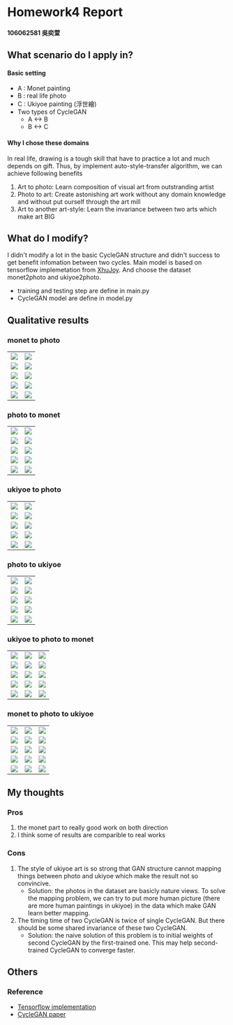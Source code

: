 # Homework4 Report 
#### 106062581 吳奕萱

## What scenario do I apply in?

#### Basic setting
- A : Monet painting
- B : real life photo
- C : Ukiyoe painting (浮世繪)
- Two types of CycleGAN
    - A <-> B
    - B <-> C

#### Why I chose these domains
In real life, drawing is a tough skill that have to practice a lot and much depends on gift.
Thus, by implement auto-style-transfer algorithm, we can achieve following benefits
1. Art to photo: Learn composition of visual art from outstranding artist
2. Photo to art: Create astonishing art work without any domain knowledge and without put ourself through the art mill
3. Art to another art-style: Learn the invariance between two arts which make art BIG

## What do I modify?
I didn't modify a lot in the basic CycleGAN structure and didn't success to get benefit infomation between two cycles.
Main model is based on tensorflow implemetation from [XhuJoy](https://github.com/xhujoy/CycleGAN-tensorflow).
And choose the dataset monet2photo and ukiyoe2photo.
- training and testing step are define in main.py
- CycleGAN model are define in model.py

## Qualitative results
### monet to photo
<table>
<tr><td><img src='./reportImage/monet2photo/testA_origin/01120.jpg'></td><td><img src='./reportImage/test/monetResult/AtoB_01120.jpg'></td></tr>
<tr><td><img src='./reportImage/monet2photo/testA_origin/00360.jpg'></td><td><img src='./reportImage/test/monetResult/AtoB_00360.jpg'></td></tr>
<tr><td><img src='./reportImage/monet2photo/testA_origin/00700.jpg'></td><td><img src='./reportImage/test/monetResult/AtoB_00700.jpg'></td></tr>
<tr><td><img src='./reportImage/monet2photo/testA_origin/00020.jpg'></td><td><img src='./reportImage/test/monetResult/AtoB_00020.jpg'></td></tr>
<tr><td><img src='./reportImage/monet2photo/testA_origin/00030.jpg'></td><td><img src='./reportImage/test/monetResult/AtoB_00030.jpg'></td></tr>
</table>

### photo to monet
<table>
<tr><td><img src='./reportImage/monet2photo/testB_origin/2014-08-07 21:31:39.jpg'></td><td><img src='./reportImage/test/monetResult/BtoA_2014-08-07 21:31:39.jpg'></td></tr>
<tr><td><img src='./reportImage/monet2photo/testB_origin/2014-10-25 23:33:01.jpg'></td><td><img src='./reportImage/test/monetResult/BtoA_2014-10-25 23:33:01.jpg'></td></tr>
<tr><td><img src='./reportImage/monet2photo/testB_origin/2014-12-21 04:02:05.jpg'></td><td><img src='./reportImage/test/monetResult/BtoA_2014-12-21 04:02:05.jpg'></td></tr>
<tr><td><img src='./reportImage/monet2photo/testB_origin/2014-09-25 08:57:42.jpg'></td><td><img src='./reportImage/test/monetResult/BtoA_2014-09-25 08:57:42.jpg'></td></tr>
<tr><td><img src='./reportImage/monet2photo/testB_origin/2015-04-27 20:00:53.jpg'></td><td><img src='./reportImage/test/monetResult/BtoA_2015-04-27 20:00:53.jpg'></td></tr>
</table>

### ukiyoe to photo
<table>
<tr><td><img src='./reportImage/ukiyoe2photo/testA_origin/01340.jpg'></td><td><img src='./reportImage/test/ukiyoeResult/AtoB_01340.jpg'></td></tr>
<tr><td><img src='./reportImage/ukiyoe2photo/testA_origin/01349.jpg'></td><td><img src='./reportImage/test/ukiyoeResult/AtoB_01349.jpg'></td></tr>
<tr><td><img src='./reportImage/ukiyoe2photo/testA_origin/01341.jpg'></td><td><img src='./reportImage/test/ukiyoeResult/AtoB_01341.jpg'></td></tr>
<tr><td><img src='./reportImage/ukiyoe2photo/testA_origin/01224.jpg'></td><td><img src='./reportImage/test/ukiyoeResult/AtoB_01224.jpg'></td></tr>
<tr><td><img src='./reportImage/ukiyoe2photo/testA_origin/01202.jpg'></td><td><img src='./reportImage/test/ukiyoeResult/AtoB_01202.jpg'></td></tr>
</table>

### photo to ukiyoe
<table>
<tr><td><img src='./reportImage/ukiyoe2photo/testB_origin/2015-04-09 09:55:16.jpg'></td><td><img src='./reportImage/test/ukiyoeResult/BtoA_2015-04-09 09:55:16.jpg'></td></tr>
<tr><td><img src='./reportImage/ukiyoe2photo/testB_origin/2014-08-03 09:47:19.jpg'></td><td><img src='./reportImage/test/ukiyoeResult/BtoA_2014-08-03 09:47:19.jpg'></td></tr>
<tr><td><img src='./reportImage/ukiyoe2photo/testB_origin/2014-08-08 17:06:41.jpg'></td><td><img src='./reportImage/test/ukiyoeResult/BtoA_2014-08-08 17:06:41.jpg'></td></tr>
<tr><td><img src='./reportImage/ukiyoe2photo/testB_origin/2015-04-12 08:45:07.jpg'></td><td><img src='./reportImage/test/ukiyoeResult/BtoA_2015-04-12 08:45:07.jpg'></td></tr>
<tr><td><img src='./reportImage/ukiyoe2photo/testB_origin/2014-10-20 03:38:37.jpg'></td><td><img src='./reportImage/test/ukiyoeResult/BtoA_2014-10-20 03:38:37.jpg'></td></tr>
</table>

### ukiyoe to photo to monet
<table>
<tr><td><img src='./reportImage/ukiyoe2photo/testA_origin/01202.jpg'></td><td><img src='./reportImage/monet2photo/testB/AtoB_01202.jpg'></td><td><img src='./reportImage/test/m2k/BtoA_AtoB_01202.jpg'></td></tr>
<tr><td><img src='./reportImage/ukiyoe2photo/testA_origin/01224.jpg'></td><td><img src='./reportImage/monet2photo/testB/AtoB_01224.jpg'></td><td><img src='./reportImage/test/m2k/BtoA_AtoB_01224.jpg'></td></tr>
<tr><td><img src='./reportImage/ukiyoe2photo/testA_origin/01340.jpg'></td><td><img src='./reportImage/monet2photo/testB/AtoB_01340.jpg'></td><td><img src='./reportImage/test/m2k/BtoA_AtoB_01340.jpg'></td></tr>
<tr><td><img src='./reportImage/ukiyoe2photo/testA_origin/01341.jpg'></td><td><img src='./reportImage/monet2photo/testB/AtoB_01341.jpg'></td><td><img src='./reportImage/test/m2k/BtoA_AtoB_01341.jpg'></td></tr>
<tr><td><img src='./reportImage/ukiyoe2photo/testA_origin/01349.jpg'></td><td><img src='./reportImage/monet2photo/testB/AtoB_01349.jpg'></td><td><img src='./reportImage/test/m2k/BtoA_AtoB_01349.jpg'></td></tr>
</table>

### monet to photo to ukiyoe
<table>
<tr><td><img src='./reportImage/monet2photo/testA_origin/00020.jpg'></td><td><img src='./reportImage/ukiyoe2photo/testB/AtoB_00020.jpg'></td><td><img src='./reportImage/test/k2m/BtoA_AtoB_00020.jpg'></td></tr>
<tr><td><img src='./reportImage/monet2photo/testA_origin/00030.jpg'></td><td><img src='./reportImage/ukiyoe2photo/testB/AtoB_00030.jpg'></td><td><img src='./reportImage/test/k2m/BtoA_AtoB_00030.jpg'></td></tr>
<tr><td><img src='./reportImage/monet2photo/testA_origin/00360.jpg'></td><td><img src='./reportImage/ukiyoe2photo/testB/AtoB_00360.jpg'></td><td><img src='./reportImage/test/k2m/BtoA_AtoB_00360.jpg'></td></tr>
<tr><td><img src='./reportImage/monet2photo/testA_origin/00700.jpg'></td><td><img src='./reportImage/ukiyoe2photo/testB/AtoB_00700.jpg'></td><td><img src='./reportImage/test/k2m/BtoA_AtoB_00700.jpg'></td></tr>
<tr><td><img src='./reportImage/monet2photo/testA_origin/01120.jpg'></td><td><img src='./reportImage/ukiyoe2photo/testB/AtoB_01120.jpg'></td><td><img src='./reportImage/test/k2m/BtoA_AtoB_01120.jpg'></td></tr>
</table>

## My thoughts
### Pros
1. the monet part to really good work on both direction
2. I think some of results are comparible to real works

### Cons
1. The style of ukiyoe art is so strong that GAN structure cannot mapping things between photo and ukiyoe which make the result not so convincive.
    - Solution: the photos in the dataset are basicly nature views. To solve the mapping problem, we can try to put more human picture (there are more human paintings in ukiyoe) in the data which make GAN learn better mapping.
2. The timing time of two CycleGAN is twice of single CycleGAN. But there should be some shared invariance of these two CycleGAN.
    - Solution: the naive solution of this problem is to initial weights of second CycleGAN by the first-trained one. This may help second-trained CycleGAN to converge faster.
    
## Others
### Reference
- [Tensorflow implementation](https://github.com/xhujoy/CycleGAN-tensorflow)
- [CycleGAN paper](https://arxiv.org/abs/1703.10593)